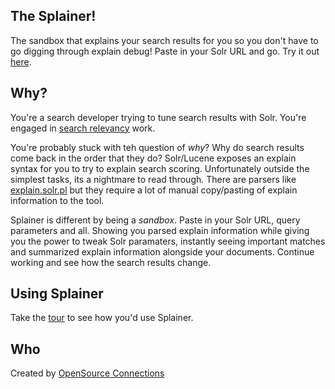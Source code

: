 ## The Splainer!

The sandbox that explains your search results for you so you don't have to go digging through explain debug! Paste in your Solr URL and go. Try it out [here](http://splainer.io). 

## Why?

You're a search developer trying to tune search results with Solr. You're engaged in [search relevancy](http://opensourceconnections.com/blog/2014/06/10/what-is-search-relevancy/) work. 

You're probably stuck with teh question of *why*? Why do search results come back in the order that they do? Solr/Lucene exposes an explain syntax for you to try to explain search scoring. Unfortunately outside the simplest tasks, its a nightmare to read through. There are parsers like [explain.solr.pl](http://explain.solr.pl) but they require a lot of manual copy/pasting of explain information to the tool.

Splainer is different by being a *sandbox*. Paste in your Solr URL, query parameters and all. Showing you parsed explain information while giving you the power to tweak Solr paramaters, instantly seeing important matches and summarized explain information alongside your documents. Continue working and see how the search results change. 

## Using Splainer

Take the [tour](http://splainer.io/help.html) to see how you'd use Splainer.


## Who

Created by [OpenSource Connections](http://opensourceconnections.com)
